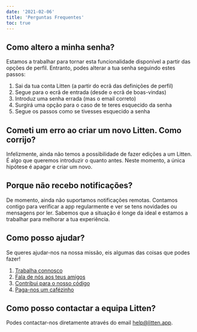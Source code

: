 ```yaml
---
date: '2021-02-06'
title: 'Perguntas Frequentes'
toc: true
---
```


## Como altero a minha senha?

Estamos a trabalhar para tornar esta funcionalidade disponível a partir das
opções de perfil. Entranto, podes alterar a tua senha seguindo estes passos:

1. Sai da tua conta Litten (a partir do ecrã das definições de perfil)
1. Segue para o ecrã de entrada (desde o ecrã de boas-vindas)
1. Introduz uma senha errada (mas o email correto)
1. Surgirá uma opção para o caso de te teres esquecido da senha
1. Segue os passos como se tivesses esquecido a senha

## Cometi um erro ao criar um novo Litten. Como corrijo?

Infelizmente, ainda não temos a possibilidade de fazer edições a um Litten. É
algo que queremos introduzir o quanto antes. Neste momento, a única hipótese é
apagar e criar um novo.

## Porque não recebo notificações?

De momento, ainda não suportamos notificações remotas. Contamos contigo para
verificar a app regularmente e ver se tens novidades ou mensagens por ler.
Sabemos que a situação é longe da ideal e estamos a trabalhar para melhorar a
tua experiência.

## Como posso ajudar?

Se queres ajudar-nos na nossa missão, eis algumas das coisas que podes fazer!

1. [Trabalha connosco][work]
1. [Fala de nós aos teus amigos][share]
1. [Contribui para o nosso código][code]
1. [Paga-nos um cafézinho][coffee]

## Como posso contactar a equipa Litten?

Podes contactar-nos diretamente através do email [help@litten.app][helpmail].

<!-- References -->

[code]: https://github.com/joaocarmo/litten-app
[coffee]: https://ko-fi.com/littenapp
[helpmail]: mailto:help@litten.app
[share]: #share
[work]: /join-us
